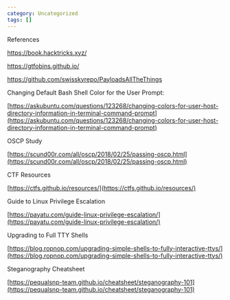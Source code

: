 ```yaml
---
category: Uncategorized
tags: []
---
```

References

https://book.hacktricks.xyz/

https://gtfobins.github.io/

https://github.com/swisskyrepo/PayloadsAllTheThings

Changing Default Bash Shell Color for the User Prompt:

[https://askubuntu.com/questions/123268/changing-colors-for-user-host-directory-information-in-terminal-command-prompt](https://askubuntu.com/questions/123268/changing-colors-for-user-host-directory-information-in-terminal-command-prompt)

OSCP Study

[https://scund00r.com/all/oscp/2018/02/25/passing-oscp.html](https://scund00r.com/all/oscp/2018/02/25/passing-oscp.html)

CTF Resources

[https://ctfs.github.io/resources/](https://ctfs.github.io/resources/)

Guide to Linux Privilege Escalation

[https://payatu.com/guide-linux-privilege-escalation/](https://payatu.com/guide-linux-privilege-escalation/)

Upgrading to Full TTY Shells

[https://blog.ropnop.com/upgrading-simple-shells-to-fully-interactive-ttys/](https://blog.ropnop.com/upgrading-simple-shells-to-fully-interactive-ttys/)

Steganography Cheatsheet

[https://pequalsnp-team.github.io/cheatsheet/steganography-101](https://pequalsnp-team.github.io/cheatsheet/steganography-101)
